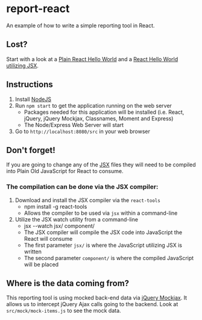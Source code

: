 # report-react
An example of how to write a simple reporting tool in React.

## Lost?
Start with a look at a [Plain React Hello World](https://github.com/DevelopIntelligenceBoulder/hello-react) and a [React Hello World utilizing JSX](https://github.com/DevelopIntelligenceBoulder/hello-react-jsx).

## Instructions
1. Install [NodeJS](https://nodejs.org/)
2. Run `npm start` to get the application running on the web server
    * Packages needed for this application will be installed (i.e. React, jQuery, jQuery Mockjax, Classnames, Moment and Express)
    * The Node/Express Web Server will start
4. Go to `http://localhost:8080/src` in your web browser

## Don't forget!
If you are going to change any of the [JSX](https://jsx.github.io/) files they will need to be compiled into Plain Old JavaScript for React to consume.

### The compilation can be done via the JSX compiler:
1. Download and install the JSX compiler via the `react-tools`
    * npm install -g react-tools
    * Allows the compiler to be used via `jsx` within a command-line
2. Utilize the JSX watch utility from a command-line
    * jsx --watch jsx/ component/
    * The JSX compiler will compile the JSX code into JavaScript the React will consume
    * The first parameter `jsx/` is where the JavaScript utilizing JSX is written
    * The second parameter `component/` is where the compiled JavaScript will be placed
    
## Where is the data coming from?
This reporting tool is using mocked back-end data via [jQuery Mockjax](https://github.com/jakerella/jquery-mockjax). It allows us to intercept jQuery Ajax calls going to the backend. Look at `src/mock/mock-items.js` to see the mock data.